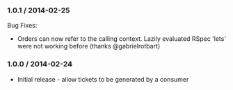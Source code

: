 ### 1.0.1 / 2014-02-25

Bug Fixes:

* Orders can now refer to the calling context. Lazily evaluated RSpec 'lets' were not working before (thanks @gabrielrotbart)

### 1.0.0 / 2014-02-24

* Initial release - allow tickets to be generated by a consumer